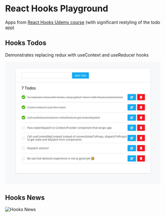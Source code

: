 # React Hooks Playground

Apps from [React Hooks Udemy course](https://www.udemy.com/react-hooks) (with significant restyling of the todo app)

## Hooks Todos

Demonstrates replacing redux with useContext and useReducer hooks

![Hooks Redux Todo CRUD App](hookstodos.jpg)

## Hooks News

![Hooks News](hooksnews.jpg)
